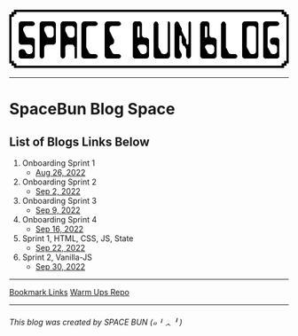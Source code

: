 ![header](images/spacebunblog_banner.png)

---
# SpaceBun Blog Space 

## List of Blogs Links Below

1. Onboarding Sprint 1
    - [Aug 26, 2022](blogPosts/OnboardingSprint1.md)
2. Onboarding Sprint 2
    - [Sep 2, 2022](blogPosts/OnboardingSprint2.md)
3. Onboarding Sprint 3
    - [Sep 9, 2022](blogPosts/OnboardingSprint3.md)
4. Onboarding Sprint 4
    - [Sep 16, 2022](blogPosts/OnboardingSprint4.md)
5. Sprint 1, HTML, CSS, JS, State
    - [Sep 22, 2022](blogPosts/Sprint1-HTML-CSS-JS-State.md)
6. Sprint 2, Vanilla-JS
    - [Sep 30, 2022](blogPosts/Sprint2-Vanilla-JS.md)
 
 
---

[Bookmark Links](stand_alone/Bookmarks.md)
[Warm Ups Repo](https://github.com/bootcamp-students/f22-warmups)

---

###### This blog was created by SPACE BUN (๑╹ᆺ╹) 

<!-- ###### Bee boo boo bop *Old puter noises 
![bmo pc](images/Sprite1.png) -->


<!-- ## Q & A 
- Was your first week what you expected? Why? Why not?<br />
    > A lot of reading for sure, and definitely a struggle to manage time and learning with the given time frame. But not so bad.<br /><br />
    
- What are you excited or eager to learn more about?<br />
    > I'm most excited to learn about JS Framework React, to me that was the main incentive to join AwesomeInk's Bootcamp. My goal is to understand and develop artistic and dynamic webpages for users to enjoy.<br /><br />

- What is something about you that can only be learned by reading this blog?<br />
    > I make music, sometimes.<br /><br />

<br />

###### Friendly Froggy Frend

![Apu Froggy JS React Logo](images/React_Frog.png)
<br />
<h3>This is the CSS code I wrote to style my markdown page.</h3>
<br />

 ```
 <style type="text/css">

body {
    font-family: monospace;
    background-color: #f0f6f0;
    color: #222323;
    font-size: 20px;
}
 img {
    border: 5px solid black;
} 

</style>
```
<h3> I also wrote a handful of HTML tags EX.</h3>

```
<br />
<br />
<h3>This is the CSS code I wrote to style my markdown page.</h3>
```
<h3>Git Commands used to Update GitHub from GitPod</h3>

```
git add [filename]
git commit -m "description of changes"
git push
```
###### More 8-bit puter art (๑╹ᆺ╹) 
![8 bit puter art](images/8-bit_computers.png)

<style type="text/css">

body {
    font-family: monospace !important; 
    background-color: #f0f6f0;
    color: #222323;
    font-size: 20px;
}
 img {
    border: 5px solid black;
} 

</style>


 -->
